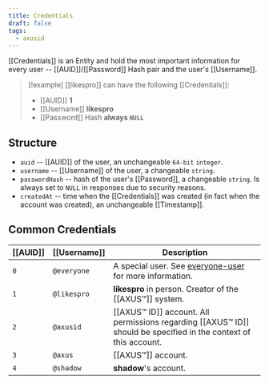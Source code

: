```yaml
---
title: Credentials
draft: false
tags:
  - axusid
---
```

[[Credentials]] is an Entity and hold the most important information for every user -- [[AUID]]/[[Password]] Hash pair and the user's [[Username]].

> [!example]
> [[likespro]] can have the following [[Credentials]]:
> - [[AUID]] **1**
> - [[Username]] **likespro**
> - [[Password]] Hash **always `NULL`**
## Structure
- `auid` -- [[AUID]] of the user, an unchangeable `64-bit` `integer`.
- `username` -- [[Username]] of the user, a changeable `string`.
- `passwordHash` -- hash of the user's [[Password]], a changeable `string`. Is always set to `NULL` in responses due to security reasons.
- `createdAt` -- time when the [[Credentials]] was created (in fact when the account was created), an unchangeable [[Timestamp]].
## Common Credentials
| [[AUID]] | [[Username]] | Description                                                                                                                                      |
| -------- | ------------ | ------------------------------------------------------------------------------------------------------------------------------------------------ |
| `0`      | `@everyone`  | A special user. See [everyone-user](everyone-user "mention") for more information.                                                               |
| `1`      | `@likespro`  | **likespro** in person. Creator of the [[AXUS™]] system.                                                                                         |
| `2`      | `@axusid`    | [[AXUS™ ID]] account. All permissions regarding [[AXUS™ ID]] should be specified in the context of this account.                                 |
| `3`      | `@axus`      | [[AXUS™]] account.                                                                                                                               |
| `4`      | `@shadow`    | **shadow**'s account.                                                                                                                            |
